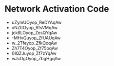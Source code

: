 # Network Activation Code
* uZymUOyop_ReDYAqAw
* xNZttOyop_RfsVMqAw
* jck6LOyop_ZesQYqAw
* -MHvQuyop_ZfUAUqAw
* w_2Tfeyop_ZfkQcqAw
* Zh7T4Oyop_Zf75oqAw
* 0IQZJuyop_Zf7zYqAw
* wJcDgOyop_ZbgHgqAw